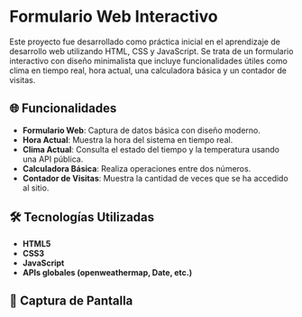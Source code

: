 # Formulario Web Interactivo

Este proyecto fue desarrollado como práctica inicial en el aprendizaje de desarrollo web utilizando HTML, CSS y JavaScript. Se trata de un formulario interactivo con diseño minimalista que incluye funcionalidades útiles como clima en tiempo real, hora actual, una calculadora básica y un contador de visitas.

## 🌐 Funcionalidades

- **Formulario Web**: Captura de datos básica con diseño moderno.
- **Hora Actual**: Muestra la hora del sistema en tiempo real.
- **Clima Actual**: Consulta el estado del tiempo y la temperatura usando una API pública.
- **Calculadora Básica**: Realiza operaciones entre dos números.
- **Contador de Visitas**: Muestra la cantidad de veces que se ha accedido al sitio.

## 🛠️ Tecnologías Utilizadas

- **HTML5**
- **CSS3**
- **JavaScript**
- **APIs globales (openweathermap, Date, etc.)**

## 📸 Captura de Pantalla
